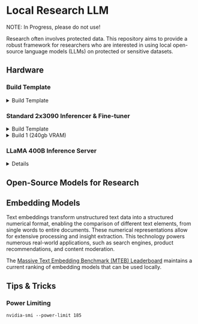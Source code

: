 # Local Research LLM

NOTE: In Progress, please do not use!

Research often involves protected data. This repository aims to provide a robust framework for researchers who are interested in using local open-source language models (LLMs) on protected or sensitive datasets.

## Hardware

### Build Template
<details>
  <summary>Build Template</summary>

  T/s: 
  
  [source]()
  Type|Item|Price|Amount
  :----|:----|:----|:----
  **CPU(s)** | []() | $0 | 1
  **Motherboard** | []() | $0 | 1
  **RAM** | []() | $0 | 1
  **Power Supply** | []() | $0 | 1
  **Enclosure** | []() | $0 | 1
  **CPU Heatsink** | []() | $0 | 1
</details>

### Standard 2x3090 Inferencer & Fine-tuner
<details>
  <summary>Build Template</summary>

  T/s: 
  
  [source]()
  Type|Item|Price|Amount
  :----|:----|:----|:----
  **CPU(s)** | []() | $0 | 1
  **Motherboard** | []() | $0 | 1
  **RAM** | []() | $0 | 1
  **Power Supply** | []() | $0 | 1
  **Enclosure** | []() | $0 | 1
  **CPU Heatsink** | []() | $0 | 1
</details>

<details>
  <summary>Build 1 (240gb VRAM)</summary>

  #### Build 1 (240gb VRAM)

Type|Item|Price
:----|:----|:----
**CPU** | [Intel Xeon w5-3435X Hexadeca-core (16 Core) 3.10 GHz Processor ](https://www.intel.com/content/www/us/en/products/sku/233421/intel-xeon-w53435x-processor-45m-cache-3-10-ghz/specifications.html) | $1599.00
**Motherboard** | [ASUS Pro WS W790 SAGE SE Intel LGA 4677 CEB](https://www.asus.com/us/motherboards-components/motherboards/workstation/pro-ws-w790e-sage-se/) | $1,255
**Graphics Cards** | [ASUS Pro WS W790 SAGE SE Intel LGA 4677 CEB](https://www.asus.com/us/motherboards-components/motherboards/workstation/pro-ws-w790e-sage-se/) | $469.96 x 10
**Expansion Card** | [16x to 8X 8X Bifurcators](https://www.amazon.com/gp/product/B0BHNPKCL5/ref=ppx_yo_dt_b_search_asin_title?ie=UTF8&th=1) | $54.98
**Risers** | [Left-handed 90 degree risers (mobo to bifurcators)](https://www.amazon.com/LINKUP-PCIe-4-0-Riser-Cable/dp/B08XN21819?th=1) | $50 x  5
**Risers** | [Right-handed 90 degree risers (bifurcator to second GPU)](https://pcpartpicker.com/product/placeholder) | $50 x 10
**Case** | [Open Air Mining Rig Frame](https://a.co/d/0gD0LLP7) | $40

</details>

### LLaMA 400B Inference Server
<details>
  This hypothetical build by the HuggingFace engineer [Matthew Carrigan](https://github.com/rocketknight1) is designed to inference the LLaMA 400B model.
  It has two variants, a single socket and dual socket. We outline the dual socket here.

  **NOTE:** This build has not been tested.

  T/s: 1-2

  #### Llama 400 Inference Server (384GB DDR5 RDIMM)
  [source](https://x.com/carrigmat/status/1804161634853663030)
  Type|Item|Price|Amount
  :----|:----|:----|:----
  **CPU(s)** | [AMD EPYC 9124](https://www.amd.com/en/products/processors/server/epyc/4th-generation-9004-and-8004-series/amd-epyc-9124.html) | $1300 | 2
  **Motherboard** | [Gigabyte MZ73-LM1](https://www.gigabyte.com/Enterprise/Server-Motherboard/MZ73-LM1-rev-1x) | $1800 | 1
  **RAM** | [4800mhz+ 16GB DDR5 RDIMM](https://store.supermicro.com/us_en/16gb-ddr5-4800-mem-dr516l-sl02-er48.html) | $130 | 24
  **Power Supply** | [Corsair HX1000i](https://www.corsair.com/us/en/p/psu/cp-9020259-na/hx1000i-fully-modular-ultra-low-noise-platinum-atx-1000-watt-pc-power-supply-cp-9020259-na) | $235 | 1
  **Enclosure** | [PHANTEKS Enthoo Pro 2 Server](https://www.phanteks.store/collections/enthoo-pro-2-server-edition/products/phanteks-enthoo-pro-2-server-edition-closed-side-panel-black) | $160 | 1
  **CPU Heatsink** | [COOLSERVER AMD SP5 4U-S42 6 Heat Pipes Server CPU Cooler Tower](https://www.aliexpress.us/item/3256804876452464.html?gatewayAdapt=glo2usa4itemAdapt) | $50 | 2
</details>


## Open-Source Models for Research

## Embedding Models

Text embeddings transform unstructured text data into a structured numerical format, enabling the comparison of different text elements, from single words to entire documents. These numerical representations allow for extensive processing and insight extraction. This technology powers numerous real-world applications, such as search engines, product recommendations, and content moderation.

The [Massive Text Embedding Benchmark (MTEB) Leaderboard](https://huggingface.co/spaces/mteb/leaderboard) maintains a current ranking of embedding models that can be used locally. 

## Tips & Tricks

### Power Limiting

```{bash}
nvidia-smi --power-limit 185
```
